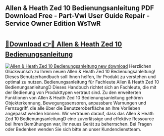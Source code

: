 ## Allen & Heath Zed 10 Bedienungsanleitung PDF Download Free - Part-Vwi User Guide Repair - Service Owner Edition WsTwR

# <h2><a href="http://df450xa.blite.top/?on=Allen+%26+Heath+Zed+10+Bedienungsanleitung">🔗Download 👉🔴 Allen & Heath Zed 10 Bedienungsanleitung</a></h2>

[![Allen & Heath Zed 10 Bedienungsanleitung new download](https://i.imgur.com/lujVjoI.png)](http://df450xa.blite.top/?on=Allen+%26+Heath+Zed+10+Bedienungsanleitung)
Herzlichen Glückwunsch zu Ihrem neuen Allen & Heath Zed 10 Bedienungsanleitung! Dieses Benutzerhandbuch soll Ihnen helfen, Ihr Produkt zu verstehen und optimal zu nutzen. Bedienungsanleitung für Fachleute Allen & Heath Zed 10 BedienungsanleitungD Dieses Handbuch richtet sich an Fachleute, die mit der Bedienung von Produkttypen vertraut sind. Zu den erweiterten Funktionen von Allen & Heath Zed 10 Bedienungsanleitung gehören Objekterkennung, Bewegungssensoren, anpassbare Warnungen und Fernzugriff, die alle über die Benutzeroberfläche an Ihre Vorlieben angepasst werden können. Wir vertrauen darauf, dass das Allen & Heath Zed 10 BedienungsanleitungD eine zuverlässige und effektive Ressource bei Ihren Bemühungen war, Ihr neues Gerät zu beherrschen. Bei Fragen oder Bedenken wenden Sie sich bitte an unser Kundendienstteam.

